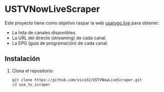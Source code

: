 # USTVNowLiveScraper

Este proyecto tiene como objetivo raspar la web [usatvgo.live](https://usatvgo.live/) para obtener:
- La lista de canales disponibles.
- La URL del directo (streaming) de cada canal.
- La EPG (guía de programación) de cada canal.

## Instalación

1. Clona el repositorio:
   ```bash
   git clone https://github.com/vico32/USTVNowLiveScraper.git
   cd usa_tv_scraper
